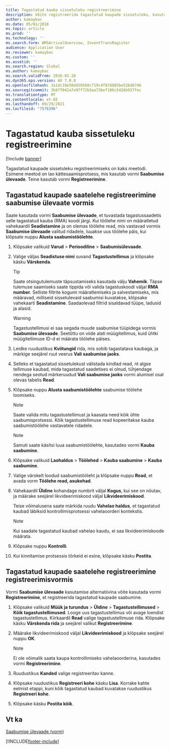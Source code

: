 ```yaml
---
title: Tagastatud kauba sissetuleku registreerimine
description: Võite registreerida tagastatud kaupade sissetuleku, kasutades saabumise ülevaate vormi või registreerimisvormi.
author: kamaybac
ms.date: 05/01/2018
ms.topic: article
ms.prod: ''
ms.technology: ''
ms.search.form: WMSArrivalOverview, InventTransRegister
audience: Application User
ms.reviewer: kamaybac
ms.custom: ''
ms.assetid: ''
ms.search.region: Global
ms.author: kamaybac
ms.search.validFrom: 2016-02-28
ms.dyn365.ops.version: AX 7.0.0
ms.openlocfilehash: 3a1dc18e50dd10568c719c4f87d805be526d6746
ms.sourcegitcommit: 3b87f042a7e97f72b5aa73bef186c5426b937fec
ms.translationtype: MT
ms.contentlocale: et-EE
ms.lasthandoff: 09/29/2021
ms.locfileid: "7576396"
---
```

# <a name="register-the-receipt-of-returned-items"></a>Tagastatud kauba sissetuleku registreerimine 

[!include [banner](../includes/banner.md)]


Tagastatud kaupade sissetuleku registreerimiseks on kaks meetodi. Esimene meetod on lao kättesaamisprotsess, mis kasutab vormi **Saabumise ülevaade**. Teine kasutab vormi **Registreerimine**.

## <a name="register-the-receipt-of-returned-items-in-the-arrival-overview-form"></a>Tagastatud kaupade saatelehe registreerimine saabumise ülevaate vormis

Saate kasutada vormi **Saabumise ülevaade**, et tuvastada tagastussaadetis selle tagastatud kauba (RMA) koodi järgi. Kui töölehe nimi on määratletud vahekaardil **Seadistamine** ja on olemas töölehe read, mis vastavad vormis **Saabumise ülevaade** valitud ridadele, luuakse uus töölehe päis, kui klõpsate nuppu **Alusta saabumistöölehte**.

1.  Klõpsake valikuid **Varud** \> **Perioodiline** \> **Saabumisülevaade**.

2.  Valige väljas **Seadistuse nimi** suvand **Tagastustellimus** ja klõpsake käsku **Värskenda**.
    

    > [!TIP]
    > <P>Saate otsingutulemuste täpsustamiseks kasutada välju <STRONG>Vahemik</STRONG>. Täpse tulemuse saamiseks saate tippida või valida tagastuskoodi väljal <STRONG>RMA number</STRONG>. Selliste filtrite kogumi määratlemiseks ja salvestamiseks, mis määravad, milliseid sissetulevaid saabumisi kuvatakse, klõpsake vahekaarti <STRONG>Seadistamine</STRONG>. Saadaolevad filtrid sisaldavad tüüpe, ladusid ja alasid.</P>

    

    > [!WARNING]
    > <P>Tagastustellimusi ei saa segada muude saabumise tüüpidega vormis <STRONG>Saabumise ülevaade</STRONG>. Seetõttu on viide alati müügitellimus, kuid ühtki müügitellimuse ID-d ei määrata töölehe päises.</P>



3.  Leidke ruudustikus **Kviitungid** rida, mis sobib tagastatava kaubaga, ja märkige seejärel ruut veerus **Vali saabumise jaoks**.

4.  Selleks et tagastatud sissetulekust välistada kindlad read, nt algse tellimuse kaubad, mida tagastatud saadetises ei olnud, tühjendage nendega seotud märkeruudud **Vali saabumise jaoks** vormi alumisel osal olevas tabelis **Read**.

5.  Klõpsake nuppu **Alusta saabumistöölehte** saabumise töölehe loomiseks.
    

    > [!NOTE]
    > <P>Saate valida mitu tagastustellimust ja kaasata need kõik ühte saabumisprotsessi. Kõik tagastustellimuse read kopeeritakse kauba saabumistöölehe vastavatele ridadele.</P>

    

    > [!NOTE]
    > <P>Samuti saate käsitsi luua saabumistöölehte, kasutades vormi <STRONG>Kauba saabumine</STRONG>. 



6.  Klõpsake valikuid **Laohaldus** \> **Töölehed** \> **Kauba saabumine** \> **Kauba saabumine**.

7.  Valige värskelt loodud saabumistööleht ja klõpsake nuppu **Read**, et avada vorm **Töölehe read, asukohad**.

8.  Vahekaardil **Üldine** kohandage numbrit väljal **Kogus**, kui see on nõutav, ja määrake seejärel likvideerimiskood väljal **Likvideerimiskood**.
    
    Teise võimalusena saate märkida ruudu **Vahelao haldus**, et tagastatud kaubad läbiksid kontrollimisprotsessi vahelaoorderi kontekstis.
    

    > [!NOTE]
    > <P>Kui saadate tagastatud kaubad vahelao kaudu, ei saa likvideerimiskoode määrata.</P>



9.  Klõpsake nuppu **Kontrolli**.

10. Kui kinnitamise protsessis tõrkeid ei esine, klõpsake käsku **Postita**.

## <a name="register-the-receipt-of-returned-items-in-the-registration-form"></a>Tagastatud kaupade saatelehe registreerimine registreerimisvormis

Vormi **Saabumise ülevaade** kasutamise alternatiivina võite kasutada vormi **Registreerimine**, et registreerida tagastatud kaupade saabumine.

1.  Klõpsake valikuid **Müük ja turundus** \> **Üldine** \> **Tagastustellimused** \> **Kõik tagastustellimused**. Looge uus tagastustellimus või avage loendist tagastustellimus. Kiirkaardil **Read** valige tagastustellimuse rida. Klõpsake käsku **Värskenda rida** ja seejärel valikut **Registreerimine**.

2.  Määrake likvideerimiskood väljal **Likvideerimiskood** ja klõpsake seejärel nuppu **OK**.
    

    > [!NOTE]
    > <P>Ei ole võimalik saata kaupa kontrollimiseks vahelaoorderina, kasutades vormi <STRONG>Registreerimine</STRONG>.</P>



3.  Ruudustikus **Kanded** valige registreeritav kanne.

4.  Klõpsake ruudustikus **Registreeri kohe** käsku **Lisa**. Korrake kahte eelmist etappi, kuni kõik tagastatud kaubad kuvatakse ruudustikus **Registreeri kohe**.

5.  Klõpsake käsku **Postita kõik**.

## <a name="see-also"></a>Vt ka

[Saabumise ülevaade (vorm)](https://technet.microsoft.com/library/hh227654\(v=ax.60\))

  




[!INCLUDE[footer-include](../../includes/footer-banner.md)]